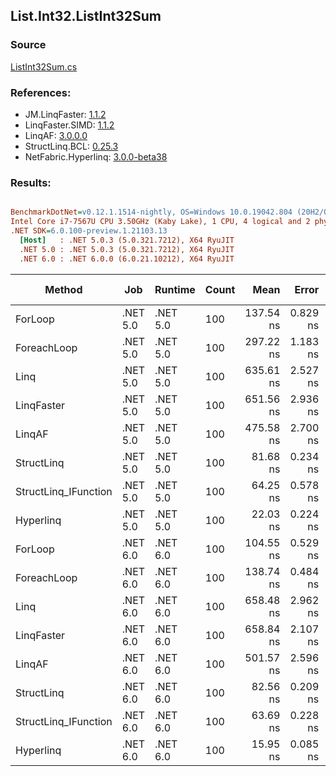 ﻿## List.Int32.ListInt32Sum

### Source
[ListInt32Sum.cs](../LinqBenchmarks/List/Int32/ListInt32Sum.cs)

### References:
- JM.LinqFaster: [1.1.2](https://www.nuget.org/packages/JM.LinqFaster/1.1.2)
- LinqFaster.SIMD: [1.1.2](https://www.nuget.org/packages/LinqFaster.SIMD/1.0.3)
- LinqAF: [3.0.0.0](https://www.nuget.org/packages/LinqAF/3.0.0.0)
- StructLinq.BCL: [0.25.3](https://www.nuget.org/packages/StructLinq.BCL/0.25.3)
- NetFabric.Hyperlinq: [3.0.0-beta38](https://www.nuget.org/packages/NetFabric.Hyperlinq/3.0.0-beta38)

### Results:
``` ini

BenchmarkDotNet=v0.12.1.1514-nightly, OS=Windows 10.0.19042.804 (20H2/October2020Update)
Intel Core i7-7567U CPU 3.50GHz (Kaby Lake), 1 CPU, 4 logical and 2 physical cores
.NET SDK=6.0.100-preview.1.21103.13
  [Host]   : .NET 5.0.3 (5.0.321.7212), X64 RyuJIT
  .NET 5.0 : .NET 5.0.3 (5.0.321.7212), X64 RyuJIT
  .NET 6.0 : .NET 6.0.0 (6.0.21.10212), X64 RyuJIT


```
|               Method |      Job |  Runtime | Count |      Mean |    Error |   StdDev | Ratio | RatioSD |  Gen 0 | Gen 1 | Gen 2 | Allocated |
|--------------------- |--------- |--------- |------ |----------:|---------:|---------:|------:|--------:|-------:|------:|------:|----------:|
|              ForLoop | .NET 5.0 | .NET 5.0 |   100 | 137.54 ns | 0.829 ns | 0.776 ns |  1.00 |    0.00 |      - |     - |     - |         - |
|          ForeachLoop | .NET 5.0 | .NET 5.0 |   100 | 297.22 ns | 1.183 ns | 1.107 ns |  2.16 |    0.02 |      - |     - |     - |         - |
|                 Linq | .NET 5.0 | .NET 5.0 |   100 | 635.61 ns | 2.527 ns | 2.363 ns |  4.62 |    0.03 | 0.0191 |     - |     - |      40 B |
|           LinqFaster | .NET 5.0 | .NET 5.0 |   100 | 651.56 ns | 2.936 ns | 2.603 ns |  4.74 |    0.03 | 0.0191 |     - |     - |      40 B |
|               LinqAF | .NET 5.0 | .NET 5.0 |   100 | 475.58 ns | 2.700 ns | 2.526 ns |  3.46 |    0.03 |      - |     - |     - |         - |
|           StructLinq | .NET 5.0 | .NET 5.0 |   100 |  81.68 ns | 0.234 ns | 0.208 ns |  0.59 |    0.00 | 0.0153 |     - |     - |      32 B |
| StructLinq_IFunction | .NET 5.0 | .NET 5.0 |   100 |  64.25 ns | 0.578 ns | 0.512 ns |  0.47 |    0.00 |      - |     - |     - |         - |
|            Hyperlinq | .NET 5.0 | .NET 5.0 |   100 |  22.03 ns | 0.224 ns | 0.199 ns |  0.16 |    0.00 |      - |     - |     - |         - |
|              ForLoop | .NET 6.0 | .NET 6.0 |   100 | 104.55 ns | 0.529 ns | 0.469 ns |  0.76 |    0.00 |      - |     - |     - |         - |
|          ForeachLoop | .NET 6.0 | .NET 6.0 |   100 | 138.74 ns | 0.484 ns | 0.453 ns |  1.01 |    0.01 |      - |     - |     - |         - |
|                 Linq | .NET 6.0 | .NET 6.0 |   100 | 658.48 ns | 2.962 ns | 2.625 ns |  4.79 |    0.04 | 0.0191 |     - |     - |      40 B |
|           LinqFaster | .NET 6.0 | .NET 6.0 |   100 | 658.84 ns | 2.107 ns | 1.868 ns |  4.79 |    0.03 | 0.0191 |     - |     - |      40 B |
|               LinqAF | .NET 6.0 | .NET 6.0 |   100 | 501.57 ns | 2.596 ns | 2.301 ns |  3.65 |    0.03 |      - |     - |     - |         - |
|           StructLinq | .NET 6.0 | .NET 6.0 |   100 |  82.56 ns | 0.209 ns | 0.185 ns |  0.60 |    0.00 | 0.0153 |     - |     - |      32 B |
| StructLinq_IFunction | .NET 6.0 | .NET 6.0 |   100 |  63.69 ns | 0.228 ns | 0.213 ns |  0.46 |    0.00 |      - |     - |     - |         - |
|            Hyperlinq | .NET 6.0 | .NET 6.0 |   100 |  15.95 ns | 0.085 ns | 0.075 ns |  0.12 |    0.00 |      - |     - |     - |         - |
